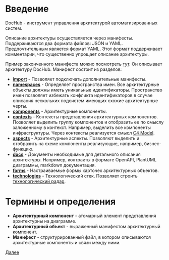 # Введение
DocHub - инструмент управления архитектурой автоматизированных систем.

Описание архитектуры осуществляется через манифесты. Поддерживаются два формата файлов: JSON и YAML.
Предпочтительным является формат YAML. Этот формат поддерживает комментарии, что существенно упрощает описание
архитектуры.

Пример законченного манифеста можно посмотреть  [тут](/manifest/root.yaml). Он описывает
архитектуру DocHub. Манифест состоит из разделов:
* **[import](/docs/dochub_imports)** -
  Позволяет подключать дополнительные манифесты.
* **[namespaces](/docs/dochub_namespaces)** -
  Определяет пространства имен. Все архитектурные объекты должны иметь уникальные
  идентификаторы. Пространство имен позволяет избежать конфликта идентификаторов в случае
  описания нескольких подсистем имеющих схожие архитектурные черты.
* **[components](/docs/dochub_components)** -
  Архитектурные компоненты.
* **[contexts](/docs/dochub_contexts)** -
  Контексты представления архитектурных компонентов. Позволяет выделить группу
  компонентов и отобразить ее по смыслу заложенному в контекст. Например, выделить
  все компоненты инфраструктуры. Через контексты реализуется смысл
  [C4 Model](https://ru.wikipedia.org/wiki/%D0%9C%D0%BE%D0%B4%D0%B5%D0%BB%D1%8C_C4).
* **[aspects](/docs/dochub_aspects)** -
  Архитектурные аспекты. Позволяют выделить и отобразить на схеме компоненты
  реализующие, например, бизнес-функцию.
* **[docs](/docs/dochub_docs)** -
  Документы необходимые для детального описания архитектуры. Например, контракты в
  формате OpenAPI, PlantUML диаграммы, markdown документация.
* **[forms](/docs/dochub_forms)** -
  Настраиваемые формы карточек архитектурных объектов.
* **[technologies](/docs/dochub_technologies)** - 
  Технологический стек. Позволяет строить [технологический радар](/docs/dochub_radar). 

# Термины и определения

* **Архитектурный компонент** - атомарный элемент представления архитектурны на диаграмме.
* **Архитектурный объект** - выраженный манифестом архитектурный компонент.
* **Манифест** - структурированный файл, в котором описываются архитектурные компоненты и связи между ними.

[Далее](/docs/dochub_imports)
